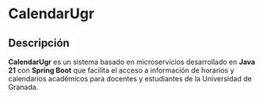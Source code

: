 # CalendarUgr

## Descripción
**CalendarUgr** es un sistema basado en microservicios desarrollado en **Java 21** con **Spring Boot** que facilita el acceso a información de horarios y calendarios académicos para docentes y estudiantes de la Universidad de Granada.
